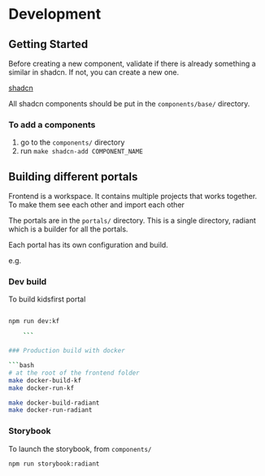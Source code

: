 # Development

## Getting Started

Before creating a new component, validate if there is already something a similar in shadcn. If not, you can create a new one.

[shadcn](https://ui.shadcn.com)

All shadcn components should be put in the `components/base/` directory.

### To add a components

1. go to the `components/` directory
2. run `make shadcn-add COMPONENT_NAME`

## Building different portals

Frontend is a workspace. It contains multiple projects that works together. To make them see each other and import each other

The portals are in the `portals/` directory. This is a single directory, radiant which is a builder for all the portals.

Each portal has its own configuration and build.

e.g.

### Dev build

To build kidsfirst portal

````bash

npm run dev:kf

    ```

### Production build with docker

```bash
# at the root of the frontend folder
make docker-build-kf
make docker-run-kf

make docker-build-radiant
make docker-run-radiant
````

### Storybook

To launch the storybook, from `components/`

```bash
npm run storybook:radiant
```

